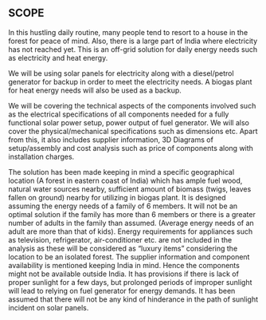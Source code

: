 ## SCOPE

In this hustling daily routine, many people tend to resort to a house in the forest for peace of mind. Also, there is a large part of India where electricity has not reached yet. This is an off-grid solution for daily energy needs such as electricity and heat energy. 

We will be using solar panels for electricity along with a diesel/petrol generator for backup in order to meet the electricity needs. A biogas plant for heat energy needs will also be used as a backup.

We will be covering the technical aspects of the components involved such as the electrical specifications of all components needed for a fully functional solar power setup, power output of fuel generator. We will also cover the physical/mechanical specifications such as dimensions etc. Apart from this, it also includes supplier information, 3D Diagrams of setup/assembly and cost analysis such as price of components along with installation charges.

The solution has been made keeping in mind a specific geographical location (A forest in eastern coast of India) which has ample fuel wood, natural water sources nearby, sufficient amount of biomass (twigs, leaves fallen on ground) nearby for utilizing in biogas plant. It is designed assuming the energy needs of a family of 6 members. It will not be an optimal solution if the family has more than 6 members or there is a greater number of adults in the family than assumed. (Average energy needs of an adult are more than that of kids). Energy requirements for appliances such as television, refrigerator, air-conditioner etc. are not included in the analysis as these will be considered as “luxury items” considering the location to be an isolated forest. The supplier information and component availability is mentioned keeping India in mind. Hence the components might not be available outside India. It has provisions if there is lack of proper sunlight for a few days, but prolonged periods of improper sunlight will lead to relying on fuel generator for energy demands. It has been assumed that there will not be any kind of hinderance in the path of sunlight incident on solar panels.


